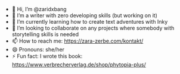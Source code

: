 - 👋 Hi, I’m @zaridxbang
- 👀 I’m a writer with zero developing skills (but working on it)
- 🌱 I’m currently learning how to create text adventures with Inky
- 💞️ I’m looking to collaborate on any projects where somebody with storytelling skills is needed
- 📫 How to reach me: https://zara-zerbe.com/kontakt/
- 😄 Pronouns: she/her
- ⚡ Fun fact: I wrote this book: https://www.verbrecherverlag.de/shop/phytopia-plus/ 

<!---
zaridxbang/zaridxbang is a ✨ special ✨ repository because its `README.md` (this file) appears on your GitHub profile.
You can click the Preview link to take a look at your changes.
--->
